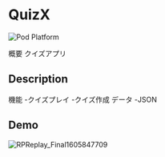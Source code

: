 # QuizX
![Pod Platform](https://img.shields.io/cocoapods/p/AMClockView.svg?style=flat)

概要
クイズアプリ

## Description
機能
 -クイズプレイ
 -クイズ作成
データ
 -JSON

## Demo
![RPReplay_Final1605847709](https://user-images.githubusercontent.com/63494353/99760633-8042f700-2b37-11eb-8ac0-2d716ab4fda3.gif)
